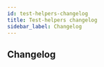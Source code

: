 ```yaml
---
id: test-helpers-changelog
title: Test-helpers changelog
sidebar_label: Changelog
---
```

## Changelog